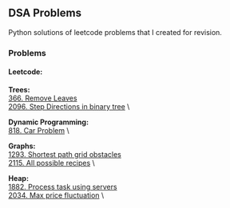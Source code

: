 ## DSA Problems

Python solutions of leetcode problems that I created for revision.

### Problems

#### Leetcode:

**Trees:** \
[366. Remove Leaves](./leetcode/trees/366-remove-leaves.md) \
[2096. Step Directions in binary tree](./leetcode/trees/2096-step-directions-from-bin-tree-node-to-another.md) \


**Dynamic Programming:** \
[818. Car Problem](./leetcode/dynamic_programming/818-car-problem.md) \


**Graphs:** \
[1293. Shortest path grid obstacles](./leetcode/graphs/1293-shortest-path-grid-obstacles.md) \
[2115. All possible recipes](./leetcode/graphs/2115-all-possible-recipes.md) \


**Heap:** \
[1882. Process task using servers](./leetcode/heap/1882-process-task-using-servers.md) \
[2034. Max price fluctuation](./leetcode/heap/2034-max-price-fluctuation.md) \
